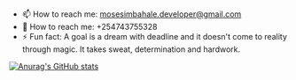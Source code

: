 
- 📫 How to reach me: mosesimbahale.developer@gmail.com
- 📵 How to reach me: +254743755328
- ⚡ Fun fact: A goal is a dream with deadline and it doesn't come to reality through magic. It takes sweat, determination and hardwork.




[![Anurag's GitHub stats](https://github-readme-stats.vercel.app/api?username=mosesimbahale)](https://github.com/anuraghazra/github-readme-stats)
